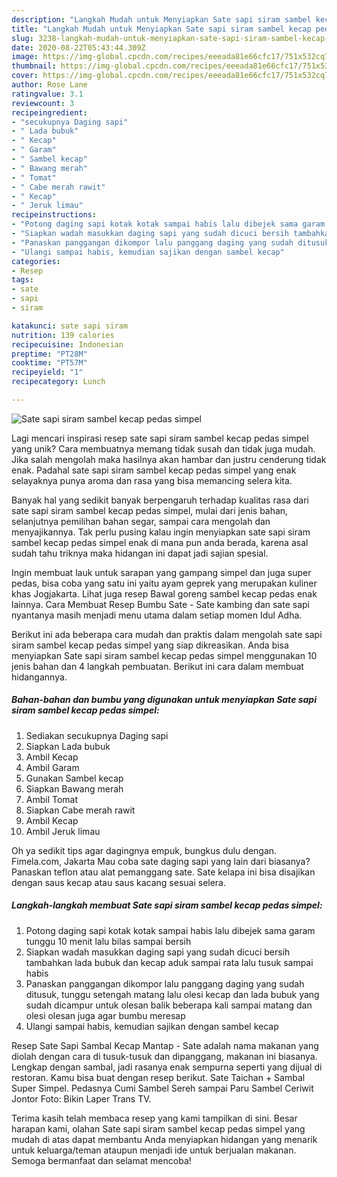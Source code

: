 ```yaml
---
description: "Langkah Mudah untuk Menyiapkan Sate sapi siram sambel kecap pedas simpel, Menggugah Selera"
title: "Langkah Mudah untuk Menyiapkan Sate sapi siram sambel kecap pedas simpel, Menggugah Selera"
slug: 3238-langkah-mudah-untuk-menyiapkan-sate-sapi-siram-sambel-kecap-pedas-simpel-menggugah-selera
date: 2020-08-22T05:43:44.309Z
image: https://img-global.cpcdn.com/recipes/eeeada81e66cfc17/751x532cq70/sate-sapi-siram-sambel-kecap-pedas-simpel-foto-resep-utama.jpg
thumbnail: https://img-global.cpcdn.com/recipes/eeeada81e66cfc17/751x532cq70/sate-sapi-siram-sambel-kecap-pedas-simpel-foto-resep-utama.jpg
cover: https://img-global.cpcdn.com/recipes/eeeada81e66cfc17/751x532cq70/sate-sapi-siram-sambel-kecap-pedas-simpel-foto-resep-utama.jpg
author: Rose Lane
ratingvalue: 3.1
reviewcount: 3
recipeingredient:
- "secukupnya Daging sapi"
- " Lada bubuk"
- " Kecap"
- " Garam"
- " Sambel kecap"
- " Bawang merah"
- " Tomat"
- " Cabe merah rawit"
- " Kecap"
- " Jeruk limau"
recipeinstructions:
- "Potong daging sapi kotak kotak sampai habis lalu dibejek sama garam tunggu 10 menit lalu bilas sampai bersih"
- "Siapkan wadah masukkan daging sapi yang sudah dicuci bersih tambahkan lada bubuk dan kecap aduk sampai rata lalu tusuk sampai habis"
- "Panaskan panggangan dikompor lalu panggang daging yang sudah ditusuk, tunggu setengah matang lalu olesi kecap dan lada bubuk yang sudah dicampur untuk olesan balik beberapa kali sampai matang dan olesi olesan juga agar bumbu meresap"
- "Ulangi sampai habis, kemudian sajikan dengan sambel kecap"
categories:
- Resep
tags:
- sate
- sapi
- siram

katakunci: sate sapi siram 
nutrition: 139 calories
recipecuisine: Indonesian
preptime: "PT28M"
cooktime: "PT57M"
recipeyield: "1"
recipecategory: Lunch

---
```



![Sate sapi siram sambel kecap pedas simpel](https://img-global.cpcdn.com/recipes/eeeada81e66cfc17/751x532cq70/sate-sapi-siram-sambel-kecap-pedas-simpel-foto-resep-utama.jpg)

Lagi mencari inspirasi resep sate sapi siram sambel kecap pedas simpel yang unik? Cara membuatnya memang tidak susah dan tidak juga mudah. Jika salah mengolah maka hasilnya akan hambar dan justru cenderung tidak enak. Padahal sate sapi siram sambel kecap pedas simpel yang enak selayaknya punya aroma dan rasa yang bisa memancing selera kita.

Banyak hal yang sedikit banyak berpengaruh terhadap kualitas rasa dari sate sapi siram sambel kecap pedas simpel, mulai dari jenis bahan, selanjutnya pemilihan bahan segar, sampai cara mengolah dan menyajikannya. Tak perlu pusing kalau ingin menyiapkan sate sapi siram sambel kecap pedas simpel enak di mana pun anda berada, karena asal sudah tahu triknya maka hidangan ini dapat jadi sajian spesial.

Ingin membuat lauk untuk sarapan yang gampang simpel dan juga super pedas, bisa coba yang satu ini yaitu ayam geprek yang merupakan kuliner khas Jogjakarta. Lihat juga resep Bawal goreng sambel kecap pedas enak lainnya. Cara Membuat Resep Bumbu Sate - Sate kambing dan sate sapi nyantanya masih menjadi menu utama dalam setiap momen Idul Adha.


Berikut ini ada beberapa cara mudah dan praktis dalam mengolah sate sapi siram sambel kecap pedas simpel yang siap dikreasikan. Anda bisa menyiapkan Sate sapi siram sambel kecap pedas simpel menggunakan 10 jenis bahan dan 4 langkah pembuatan. Berikut ini cara dalam membuat hidangannya.

<!--inarticleads1-->

##### Bahan-bahan dan bumbu yang digunakan untuk menyiapkan Sate sapi siram sambel kecap pedas simpel:

1. Sediakan secukupnya Daging sapi
1. Siapkan  Lada bubuk
1. Ambil  Kecap
1. Ambil  Garam
1. Gunakan  Sambel kecap
1. Siapkan  Bawang merah
1. Ambil  Tomat
1. Siapkan  Cabe merah rawit
1. Ambil  Kecap
1. Ambil  Jeruk limau


Oh ya sedikit tips agar dagingnya empuk, bungkus dulu dengan. Fimela.com, Jakarta Mau coba sate daging sapi yang lain dari biasanya? Panaskan teflon atau alat pemanggang sate. Sate kelapa ini bisa disajikan dengan saus kecap atau saus kacang sesuai selera. 

<!--inarticleads2-->

##### Langkah-langkah membuat Sate sapi siram sambel kecap pedas simpel:

1. Potong daging sapi kotak kotak sampai habis lalu dibejek sama garam tunggu 10 menit lalu bilas sampai bersih
1. Siapkan wadah masukkan daging sapi yang sudah dicuci bersih tambahkan lada bubuk dan kecap aduk sampai rata lalu tusuk sampai habis
1. Panaskan panggangan dikompor lalu panggang daging yang sudah ditusuk, tunggu setengah matang lalu olesi kecap dan lada bubuk yang sudah dicampur untuk olesan balik beberapa kali sampai matang dan olesi olesan juga agar bumbu meresap
1. Ulangi sampai habis, kemudian sajikan dengan sambel kecap


Resep Sate Sapi Sambal Kecap Mantap - Sate adalah nama makanan yang diolah dengan cara di tusuk-tusuk dan dipanggang, makanan ini biasanya. Lengkap dengan sambal, jadi rasanya enak sempurna seperti yang dijual di restoran. Kamu bisa buat dengan resep berikut. Sate Taichan + Sambal Super Simpel. Pedasnya Cumi Sambel Sereh sampai Paru Sambel Ceriwit Jontor Foto: Bikin Laper Trans TV. 

Terima kasih telah membaca resep yang kami tampilkan di sini. Besar harapan kami, olahan Sate sapi siram sambel kecap pedas simpel yang mudah di atas dapat membantu Anda menyiapkan hidangan yang menarik untuk keluarga/teman ataupun menjadi ide untuk berjualan makanan. Semoga bermanfaat dan selamat mencoba!
